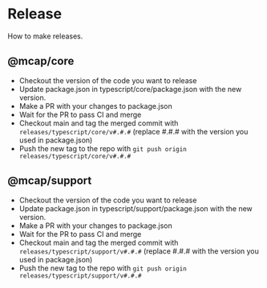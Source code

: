# Release

How to make releases.

## @mcap/core

- Checkout the version of the code you want to release
- Update package.json in typescript/core/package.json with the new version.
- Make a PR with your changes to package.json
- Wait for the PR to pass CI and merge
- Checkout main and tag the merged commit with `releases/typescript/core/v#.#.#` (replace #.#.# with the version you used in package.json)
- Push the new tag to the repo with `git push origin releases/typescript/core/v#.#.#`

## @mcap/support

- Checkout the version of the code you want to release
- Update package.json in typescript/support/package.json with the new version.
- Make a PR with your changes to package.json
- Wait for the PR to pass CI and merge
- Checkout main and tag the merged commit with `releases/typescript/support/v#.#.#` (replace #.#.# with the version you used in package.json)
- Push the new tag to the repo with `git push origin releases/typescript/support/v#.#.#`
